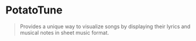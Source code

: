 # PotatoTune

> Provides a unique way to visualize songs by displaying their lyrics and musical notes in sheet music format.
